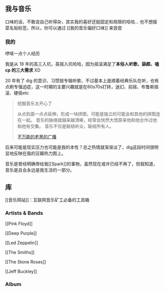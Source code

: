 ## 我与音乐

口味的话，不敢说自己听得杂，其实我的喜好还挺固定和局限的哈哈... 也不想报菜名贴标签，所以，你可以通过 [[我的音乐偏好口味]] 来尝尝

### 我的
啰嗦一点个人经历

我是从 18 年的高三入坑，英摇入坑哈哈，因为摇滚满足了**本俗人听歌、舔颜、嗑 cp 的三大需求** XD

20 年有了 dig 的意识、习惯按专辑听歌，不过基本上是顺着经典乐队在听，也有点刷专强迫症，这一时期的主要兴趣就是在60s70s打转，迷幻、前摇、布鲁斯摇滚、硬摇etc

> 挖掘音乐太开心了 
> 
> 从点到面一点点延伸，形成一块拼图，可能是独立的可能会和其他的拼图连在一起。 音乐的脉络就越来越清晰，经常会恍然大悟原来他和他合作过他和他有交集。 音乐不仅是联结听众，联结所有人。
> 
> [不万能的老黑的广播](https://www.douban.com/people/190792378/status/3852594346/?_i=5609262263564d8&dt_dapp=1)


后来可能是现实压力也可能是我的本性？总之热情就渐渐淡了，dig这段时间很明显地反映在我的豆瓣热力图上。

音乐是曾经明确带给我[[Spark]]的事物，虽然现在或许已经不再了，但我知道，音乐是且会永远是我生活的一部分。


## 库
[[音乐网站]]：互联网音乐矿工必备的工具箱

### Artists & Bands
[[Pink Floyd]]

[[Deep Purple]]

[[Led Zeppelin]]

[[The Smiths]]

[[The Stone Roses]]

[[Jeff Buckley]]




### Album



